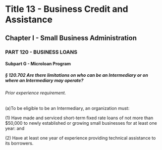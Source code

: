 
# Title 13 - Business Credit and Assistance
## Chapter I - Small Business Administration
### PART 120 - BUSINESS LOANS
#### Subpart G - Microloan Program
##### § 120.702 Are there limitations on who can be an Intermediary or on where an Intermediary may operate?
###### Prior experience requirement.

(a)To be eligible to be an Intermediary, an organization must:

(1) Have made and serviced short-term fixed rate loans of not more than $50,000 to newly established or growing small businesses for at least one year: and

(2) Have at least one year of experience providing technical assistance to its borrowers.
